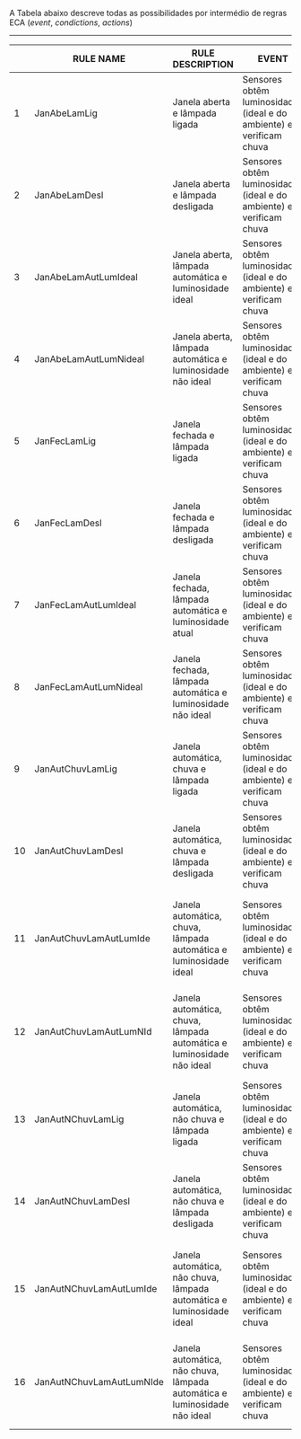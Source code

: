 A Tabela abaixo descreve todas as possibilidades por intermédio de regras ECA (*event*, *condictions*, *actions*)

***

|    | RULE NAME                | RULE DESCRIPTION                                                          | EVENT                                                                | CONDITIONS                                                                                      | ACTIONS                                                                    |
|----|--------------------------|---------------------------------------------------------------------------|----------------------------------------------------------------------|-------------------------------------------------------------------------------------------------|----------------------------------------------------------------------------|
| 1  | JanAbeLamLig             | Janela aberta e lâmpada ligada                                            | Sensores obtêm luminosidades (ideal e do ambiente) e verificam chuva | SE (janela == aberta E lâmpada == ligada)                                                       | Abre janela E Liga lâmpada                                                 |
| 2  | JanAbeLamDesl            | Janela aberta e lâmpada desligada                                         | Sensores obtêm luminosidades (ideal e do ambiente) e verificam chuva | SE (janela == aberta E lâmpada == desligada)                                                    | Abre janela E Desliga lâmpada                                              |
| 3  | JanAbeLamAutLumIdeal     | Janela aberta, lâmpada automática e luminosidade ideal                    | Sensores obtêm luminosidades (ideal e do ambiente) e verificam chuva | SE (janela == aberta E lâmpada == automática E luminosidade == ideal)                           | Abre janela e E determina luminosidade                                     |
| 4  | JanAbeLamAutLumNideal    | Janela aberta, lâmpada automática e luminosidade não ideal                | Sensores obtêm luminosidades (ideal e do ambiente) e verificam chuva | SE (janela == aberta E lâmpada == automática E luminosidade != ideal)                           | Abre janela E determina luminosidade do ambiente E ajusta luminosidade     |
| 5  | JanFecLamLig             | Janela fechada e lâmpada ligada                                           | Sensores obtêm luminosidades (ideal e do ambiente) e verificam chuva | SE (janela == fechada E lâmpada == ligada)                                                      | Fecha janela E liga lâmpada                                                |
| 6  | JanFecLamDesl            | Janela fechada e lâmpada desligada                                        | Sensores obtêm luminosidades (ideal e do ambiente) e verificam chuva | SE (janela == fechada E lâmpada == desligada)                                                   | Fecha janela E desliga lâmpada                                             |
| 7  | JanFecLamAutLumIdeal     | Janela fechada, lâmpada automática e luminosidade atual                   | Sensores obtêm luminosidades (ideal e do ambiente) e verificam chuva | SE (janela == fechada E lâmpada == automática E luminosidade == ideal)                          | Fecha janela E determina luminosidade                                      |
| 8  | JanFecLamAutLumNideal    | Janela fechada, lâmpada automática e luminosidade não ideal               | Sensores obtêm luminosidades (ideal e do ambiente) e verificam chuva | SE (janela == fechada E lâmpada == automática E luminosidade != ideal)                          | Fecha janela E determina luminosidade E ajusta luminosidade                |
| 9  | JanAutChuvLamLig         | Janela automática, chuva e lâmpada ligada                                 | Sensores obtêm luminosidades (ideal e do ambiente) e verificam chuva | SE (janela == automática E chuva == verdadeiro E lâmpada == ligada)                             | Detecta chuva E fecha janela E liga lâmpada                                |
| 10 | JanAutChuvLamDesl        | Janela automática, chuva e lâmpada desligada                              | Sensores obtêm luminosidades (ideal e do ambiente) e verificam chuva | SE (janela == automática E chuva == verdadeiro E lâmpada == desligada)                          | Detecta chuva E fecha janela E desliga lâmpada                             |
| 11 | JanAutChuvLamAutLumIde   | Janela automática, chuva, lâmpada automática e luminosidade ideal         | Sensores obtêm luminosidades (ideal e do ambiente) e verificam chuva | SE (janela == automática E chuva == verdadeiro E lâmpada == automática e luminosidade == ideal) | Detecta chuva E fecha janela E determina luminosidade                      |
| 12 | JanAutChuvLamAutLumNId   | Janela automática, chuva, lâmpada automática e luminosidade não ideal     | Sensores obtêm luminosidades (ideal e do ambiente) e verificam chuva | SE (janela == automática E chuva == verdadeiro E lâmpada == automática E luminosidade != ideal) | Detecta chuva E fecha janela E detecta luminosidade E ajusta luminosidade  |
| 13 | JanAutNChuvLamLig        | Janela automática, não chuva e lâmpada ligada                             | Sensores obtêm luminosidades (ideal e do ambiente) e verificam chuva | SE (janela == automática E chuva == falso E lâmpada == ligada)                                  | Detecta chuva E abre janela E liga lâmpada                                 |
| 14 | JanAutNChuvLamDesl       | Janela automática, não chuva e lâmpada desligada                          | Sensores obtêm luminosidades (ideal e do ambiente) e verificam chuva | SE (janela == automática E chuva == falso E lâmpada == desligada)                               | Detecta chuva E abre janela E desliga lâmpada                              |
| 15 | JanAutNChuvLamAutLumIde  | Janela automática, não chuva, lâmpada automática e luminosidade ideal     | Sensores obtêm luminosidades (ideal e do ambiente) e verificam chuva | SE (janela == automática E chuva == falso E lâmpada == automático E luminosidade == ideal)      | Detecta chuva E abre janela E determina luminosidade                       |
| 16 | JanAutNChuvLamAutLumNIde | Janela automática, não chuva, lâmpada automática e luminosidade não ideal | Sensores obtêm luminosidades (ideal e do ambiente) e verificam chuva | SE (janela == automática E chuva == falso E lâmpada == automática E luminosidade != ideal)      | Detecta chuva E abre janela E determina luminosidade E ajusta luminosidade |
